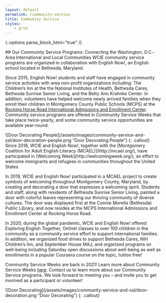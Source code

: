 ```yaml
---
layout: default
permalink: /community-service
title: Community Service
styles:
    - grid
---
```

{::options parse_block_html="true" /}
<section>
## Our Community Service Programs: Connecting the Washington, D.C.-Area International and Local Communities
WCIE community service programs are organized in collaboration with English Now!, an English school located in Bethesda, Maryland.

Since 2015, English Now! students and staff have engaged in community service activities with area non-profit organizations including: The Children’s Inn at the the National Institutes of Health, Bethesda Cares, Bethesda Sunrise Senior Living, and the Betty Ann Krahnke Center. In addition, volunteers have helped welcome newly arrived families when they enroll their children in Montgomery County Public Schools (MCPS) at the [Rocking Horse Road International Admissions and Enrollment Center](https://montgomerycountymd.galaxydigital.com/need/detail/?need_id=434317). Community service programs are offered in Community Service Weeks that take place twice-yearly, and some community service opportunities are available year-round.
</section>
![Door Decorating People](/assets/images/community-service-and-ssl/door-decoration-people.png "Door Decorating People")
{: .callout}
<section>
Since 2018, WCIE and English Now!, together with the [Montgomery Coalition for Adult English Literacy (MCAEL)](http://mcael.org/), have participated in [Welcoming Week](http://welcomingweek.org/), an effort to welcome immigrants and refugees in communities throughout the United States.

In 2019, WCIE and English Now! participated in a MCAEL project to create symbols of welcoming throughout Montgomery County, Maryland, by creating and decorating a door that expresses a welcoming spirit. Students and staff, along with residents of Bethesda Sunrise Senior Living, painted a door with colorful leaves representing our thriving community of diverse cultures. The door was displayed first at the Connie Morella (Bethesda) Public Library, and now resides at the MCPS International Admissions and Enrollment Center at Rocking Horse Road.

In 2020, during the global pandemic, WCIE and English Now! offered Exploring English Together, Online! classes to over 100 children in the community as a community service effort to support international families. In addition, we organized food drives to support Bethesda Cares, NIH Children’s Inn, and September House MAJ, and organized programs on well-being including Saturday open discussions about well-being as well as enrollments in a popular Coursera course on the topic, tuition free!

Community Service Weeks are back in 2021! Learn more about Community Service Weeks [here](/community-service/community-service-weeks). Contact us to learn more about our Community Service programs. We look forward to meeting you – and invite you to get involved as a participant or volunteer!
</section>
![Door Decorating](/assets/images/community-service-and-ssl/door-decoration.png "Door Decorating")
{: .callout}
